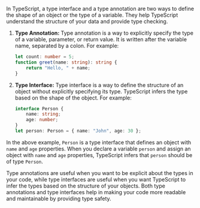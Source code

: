 In TypeScript, a type interface and a type annotation are two ways to define the shape of an object or the type of a variable. They help TypeScript understand the structure of your data and provide type checking.

1. **Type Annotation:** Type annotation is a way to explicitly specify the type of a variable, parameter, or return value. It is written after the variable name, separated by a colon. For example:
   ```typescript
   let count: number = 5;
   function greet(name: string): string {
       return "Hello, " + name;
   }
   ```

2. **Type Interface:** Type interface is a way to define the structure of an object without explicitly specifying its type. TypeScript infers the type based on the shape of the object. For example:
   ```typescript
   interface Person {
       name: string;
       age: number;
   }
   let person: Person = { name: "John", age: 30 };
   ```

In the above example, `Person` is a type interface that defines an object with `name` and `age` properties. When you declare a variable `person` and assign an object with `name` and `age` properties, TypeScript infers that `person` should be of type `Person`.

Type annotations are useful when you want to be explicit about the types in your code, while type interfaces are useful when you want TypeScript to infer the types based on the structure of your objects. Both type annotations and type interfaces help in making your code more readable and maintainable by providing type safety.